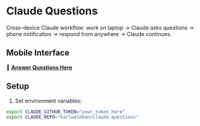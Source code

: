 # Claude Questions

Cross-device Claude workflow: work on laptop → Claude asks questions → phone notification → respond from anywhere → Claude continues.

## Mobile Interface

🔗 **[Answer Questions Here](https://karlwaldman.github.io/claude-questions)**

## Setup

1. Set environment variables:
```bash
export CLAUDE_GITHUB_TOKEN="your_token_here"
export CLAUDE_REPO="karlwaldman/claude-questions"